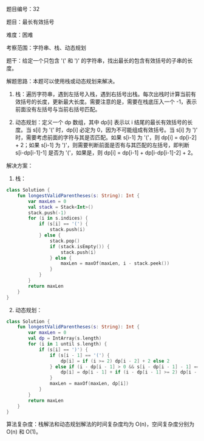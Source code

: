 题目编号：32

题目：最长有效括号

难度：困难

考察范围：字符串、栈、动态规划

题干：给定一个只包含 '(' 和 ')' 的字符串，找出最长的包含有效括号的子串的长度。

解题思路：本题可以使用栈或动态规划来解决。

1. 栈：遍历字符串，遇到左括号入栈，遇到右括号出栈。每次出栈时计算当前有效括号的长度，更新最大长度。需要注意的是，需要在栈底压入一个 -1，表示前面没有左括号与当前右括号匹配。

2. 动态规划：定义一个 dp 数组，其中 dp[i] 表示以 i 结尾的最长有效括号的长度。当 s[i] 为 '(' 时，dp[i] 必定为 0，因为不可能组成有效括号。当 s[i] 为 ')' 时，需要考虑前面的字符与其是否匹配。如果 s[i-1] 为 '('，则 dp[i] = dp[i-2] + 2；如果 s[i-1] 为 ')'，则需要判断前面是否有与其匹配的左括号，即判断 s[i-dp[i-1]-1] 是否为 '('，如果是，则 dp[i] = dp[i-1] + dp[i-dp[i-1]-2] + 2。

解决方案：

1. 栈：

```kotlin
class Solution {
    fun longestValidParentheses(s: String): Int {
        var maxLen = 0
        val stack = Stack<Int>()
        stack.push(-1)
        for (i in s.indices) {
            if (s[i] == '(') {
                stack.push(i)
            } else {
                stack.pop()
                if (stack.isEmpty()) {
                    stack.push(i)
                } else {
                    maxLen = maxOf(maxLen, i - stack.peek())
                }
            }
        }
        return maxLen
    }
}
```

2. 动态规划：

```kotlin
class Solution {
    fun longestValidParentheses(s: String): Int {
        var maxLen = 0
        val dp = IntArray(s.length)
        for (i in 1 until s.length) {
            if (s[i] == ')') {
                if (s[i - 1] == '(') {
                    dp[i] = if (i >= 2) dp[i - 2] + 2 else 2
                } else if (i - dp[i - 1] > 0 && s[i - dp[i - 1] - 1] == '(') {
                    dp[i] = dp[i - 1] + if (i - dp[i - 1] >= 2) dp[i - dp[i - 1] - 2] else 0 + 2
                }
                maxLen = maxOf(maxLen, dp[i])
            }
        }
        return maxLen
    }
}
```

算法复杂度：栈解法和动态规划解法的时间复杂度均为 O(n)，空间复杂度分别为 O(n) 和 O(1)。